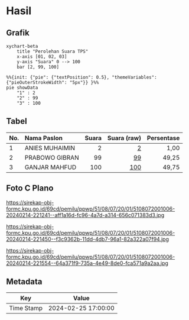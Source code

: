 # Hasil

## Grafik

```mermaid
xychart-beta
    title "Perolehan Suara TPS"
    x-axis [01, 02, 03]
    y-axis "Suara" 0 --> 100
    bar [2, 99, 100]
```

```mermaid
%%{init: {"pie": {"textPosition": 0.5}, "themeVariables": {"pieOuterStrokeWidth": "5px"}} }%%
pie showData
    "1" : 2
    "2" : 99
    "3" : 100
```

## Tabel

| No. | Nama Paslon    | Suara | Suara (raw) | Persentase |
|:--- |:-------------- | -----:| -----------:| ----------:|
| 1   | ANIES MUHAIMIN | 2     | [2][p-1]    | 1,00       |
| 2   | PRABOWO GIBRAN | 99    | [99][p-2]   | 49,25      |
| 3   | GANJAR MAHFUD  | 100   | [100][p-3]  | 49,75      |


[p-1]: https://github.com/gigit-pemilu/pemilu-2024-51-bali/blob/main/pilpres/hitung-suara/sub/51-bali/sub/08-buleleng/sub/07-sawan/sub/2001-lemukih/sub/006-tps/sub/paslon-1.txt
[p-2]: https://github.com/gigit-pemilu/pemilu-2024-51-bali/blob/main/pilpres/hitung-suara/sub/51-bali/sub/08-buleleng/sub/07-sawan/sub/2001-lemukih/sub/006-tps/sub/paslon-2.txt
[p-3]: https://github.com/gigit-pemilu/pemilu-2024-51-bali/blob/main/pilpres/hitung-suara/sub/51-bali/sub/08-buleleng/sub/07-sawan/sub/2001-lemukih/sub/006-tps/sub/paslon-3.txt

## Foto C Plano

https://sirekap-obj-formc.kpu.go.id/69cd/pemilu/ppwp/51/08/07/20/01/5108072001006-20240214-221241--aff1a16d-fc96-4a7d-a314-656c071383d3.jpg

https://sirekap-obj-formc.kpu.go.id/69cd/pemilu/ppwp/51/08/07/20/01/5108072001006-20240214-221450--f3c9362b-11dd-4db7-96a1-82a322a07f94.jpg

https://sirekap-obj-formc.kpu.go.id/69cd/pemilu/ppwp/51/08/07/20/01/5108072001006-20240214-221554--64a371f9-735a-4e49-8de0-fca571a9a2aa.jpg


## Metadata

| Key        | Value               |
| ---------- | ------------------- |
| Time Stamp | 2024-02-25 17:00:00 |



